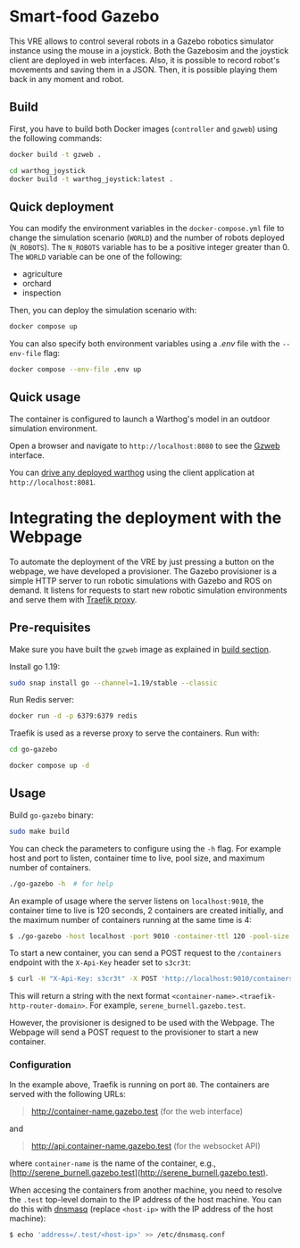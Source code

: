 # Smart-food Gazebo

This VRE allows to control several robots in a Gazebo robotics simulator instance using the mouse in a joystick. Both the Gazebosim and the joystick client are deployed in web interfaces. Also, it is possible to record robot's movements and saving them in a JSON. Then, it is possible playing them back in any moment and robot.

## Build

First, you have to build both Docker images (`controller` and `gzweb`) using the following commands:

```bash
docker build -t gzweb .
```

```bash
cd warthog_joystick
docker build -t warthog_joystick:latest .
```

## Quick deployment

You can modify the environment variables in the `docker-compose.yml` file to change the simulation scenario (`WORLD`) and the number of robots deployed (`N_ROBOTS`).
The `N_ROBOTS` variable has to be a positive integer greater than 0.
The `WORLD` variable can be one of the following:
- agriculture
- orchard
- inspection

Then, you can deploy the simulation scenario with:
```bash
docker compose up
```

You can also specify both environment variables using a *.env* file with the `--env-file` flag:

```bash
docker compose --env-file .env up
```

## Quick usage

The container is configured to launch a Warthog's model in an outdoor simulation environment.

Open a browser and navigate to `http://localhost:8080` to see the [Gzweb](https://github.com/osrf/gzweb) interface.

You can [drive any deployed warthog](https://www.clearpathrobotics.com/assets/guides/noetic/warthog/Driving.html) using the client application at `http://localhost:8081`.


# Integrating the deployment with the Webpage

To automate the deployment of the VRE by just pressing a button on the webpage, we have developed a provisioner. The Gazebo provisioner is a simple HTTP server to run robotic simulations with Gazebo and ROS on demand. It listens for requests to start new robotic simulation environments and serve them with [Traefik proxy](https://traefik.io/traefik/).

## Pre-requisites

Make sure you have built the `gzweb` image as explained in [build section](#build).

Install go 1.19:

```bash
sudo snap install go --channel=1.19/stable --classic
```

Run Redis server:

```bash
docker run -d -p 6379:6379 redis
```

Traefik is used as a reverse proxy to serve the containers. Run with:

```bash
cd go-gazebo
```

```bash
docker compose up -d
```

## Usage

Build `go-gazebo` binary:

```bash
sudo make build
```

You can check the parameters to configure using the `-h` flag. For example host and port to listen, container time to live, pool size, and maximum number of containers.

```bash
./go-gazebo -h  # for help
```
An example of usage where the server listens on `localhost:9010`, the container time to live is 120 seconds, 2 containers are created initially, and the maximum number of containers running at the same time is 4:

```bash
$ ./go-gazebo -host localhost -port 9010 -container-ttl 120 -pool-size 2 -max-containers 4
```

To start a new container, you can send a POST request to the `/containers` endpoint with the `X-Api-Key` header set to `s3cr3t`:

```bash
$ curl -H "X-Api-Key: s3cr3t" -X POST 'http://localhost:9010/containers'
```

This will return a string with the next format `<container-name>.<traefik-http-router-domain>`. For example, `serene_burnell.gazebo.test`.

However, the provisioner is designed to be used with the Webpage. The Webpage will send a POST request to the provisioner to start a new container.

### Configuration

In the example above, Traefik is running on port `80`. The containers are served with the following URLs:

> http://container-name.gazebo.test (for the web interface)

and

> http://api.container-name.gazebo.test (for the websocket API)

where `container-name` is the name of the container, e.g., [http://serene_burnell.gazebo.test](http://serene_burnell.gazebo.test).

When accesing the containers from another machine, you need to resolve the `.test` top-level domain to the IP address of the host machine. You can do this with [dnsmasq](https://thekelleys.org.uk/dnsmasq/doc.html) (replace `<host-ip>` with the IP address of the host machine):

```bash
$ echo 'address=/.test/<host-ip>' >> /etc/dnsmasq.conf
```